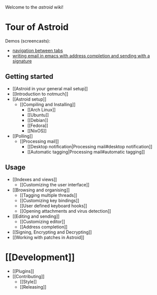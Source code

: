 Welcome to the *astroid* wiki!

# Tour of Astroid

Demos (screencasts): 

  - [navigation between tabs](https://storage.5apps.com/hugo/public/shares/160430-1701-Capture%20d%27%C3%A9cran%20vid%C3%A9o%20de%2030-04-2016%2018%3A58%3A48.webm)
  - [writing email in emacs with address completion and sending with a signature](https://storage.5apps.com/hugo/public/shares/160430-1701-Capture%20d%27%C3%A9cran%20vid%C3%A9o%20de%2030-04-2016%2018%3A59%3A26.webm)

## Getting started

* [[Astroid in your general mail setup]]
* [[Introduction to notmuch]]
* [[Astroid setup]]
  + [[Compiling and Installing]]
    + [[Arch Linux]]
    + [[Ubuntu]]
    + [[Debian]]
    + [[Fedora]]
    + [[NixOS]]
* [[Polling]]
  + [[Processing mail]]
      * [[Desktop notification|Processing mail#desktop notification]]
      * [[Automatic tagging|Processing mail#automatic tagging]]

## Usage

* [[Indexes and views]]
  + [[Customizing the user interface]]
* [[Browsing and organising]]
  + [[Tagging multiple threads]]
  + [[Customizing key bindings]]
  + [[User defined keyboard hooks]]
  + [[Opening attachments and virus detection]]
* [[Editing and sending]]
  +  [[Customizing editor]]
  +  [[Address completion]]
* [[Signing, Encrypting and Decrypting]]
* [[Working with patches in Astroid]]


# [[Development]]
* [[Plugins]]
* [[Contributing]]
  + [[Style]]
  + [[Releasing]]